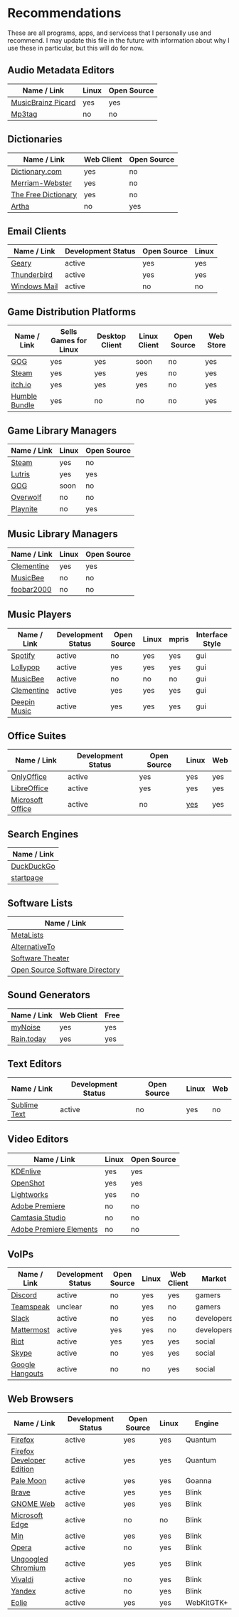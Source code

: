 # Recommendations

These are all programs, apps, and servicess that I personally use and recommend. I may update this file in the future with information about why I use these in particular, but this will do for now.

## Audio Metadata Editors
| Name / Link                                                           | Linux | Open Source |
| --------------------------------------------------------------------- | ----- | ----------- |
| [MusicBrainz Picard](https://picard.musicbrainz.org/)                 | yes   | yes         |
| [Mp3tag](https://www.mp3tag.de/)                                      | no    | no          |

## Dictionaries
| Name / Link                                              | Web Client | Open Source |
| -------------------------------------------------------- | ---------- | ----------- |
| [Dictionary.com](https://www.dictionary.com/)            | yes        | no          |
| [Merriam-Webster](https://www.merriam-webster.com/)      | yes        | no          |
| [The Free Dictionary](http://www.thefreedictionary.com/) | yes        | no          |
| [Artha](https://sourceforge.net/projects/artha/)         | no         | yes         |

## Email Clients
| Name / Link                                                                                                  | Development Status | Open Source | Linux |
| ------------------------------------------------------------------------------------------------------------ | ------------------ | ----------- | ----- |
| [Geary](https://wiki.gnome.org/Apps/Geary)                                                                   | active             | yes         | yes   |
| [Thunderbird](https://www.mozilla.org/en-US/thunderbird/)                                                    | active             | yes         | yes   |
| [Windows Mail](https://www.microsoft.com/en-us/p/mail-and-calendar/9wzdncrfhvqm?activetab=pivot:overviewtab) | active             | no          | no    |

## Game Distribution Platforms
| Name / Link                                    | Sells Games for Linux | Desktop Client | Linux Client | Open Source | Web Store |
| ---------------------------------------------- | --------------------- | -------------- | ------------ | ----------- | --------- |
| [GOG](https://www.gog.com/)                    | yes                   | yes            | soon         | no          | yes       |
| [Steam](https://store.steampowered.com/)       | yes                   | yes            | yes          | no          | yes       |
| [itch.io](https://itch.io/)                    | yes                   | yes            | yes          | no          | yes       |
| [Humble Bundle](https://www.humblebundle.com/) | yes                   | no             | no           | no          | yes       |

## Game Library Managers
| Name / Link                              | Linux | Open Source |
| ---------------------------------------- | ----- | ----------- |
| [Steam](https://store.steampowered.com/) | yes   | no          |
| [Lutris](https://lutris.net/)            | yes   | yes         |
| [GOG](https://www.gog.com/)              | soon  | no          |
| [Overwolf](https://www.overwolf.com/)    | no    | no          |
| [Playnite](https://playnite.link/)       | no    | yes         |

## Music Library Managers
| Name / Link                                      | Linux | Open Source |
| ------------------------------------------------ | ----- | ----------- |
| [Clementine](https://www.clementine-player.org/) | yes   | yes         |
| [MusicBee](https://www.getmusicbee.com/)         | no    | no          |
| [foobar2000](http://www.foobar2000.org/)         | no    | no          |

## Music Players
| Name / Link                                                      | Development Status | Open Source | Linux | mpris | Interface Style |
| ---------------------------------------------------------------- | ------------------ | ----------- | ----- | ----- | --------------- |
| [Spotify](https://www.spotify.com/us/)                           | active             | no          | yes   | yes   | gui             |
| [Lollypop](https://wiki.gnome.org/Apps/Lollypop)                 | active             | yes         | yes   | yes   | gui             |
| [MusicBee](https://getmusicbee.com/)                             | active             | no          | no    | no    | gui             |
| [Clementine](https://www.clementine-player.org/)                 | active             | yes         | yes   | yes   | gui             |
| [Deepin Music](https://www.deepin.org/en/original/deepin-music/) | active             | yes         | yes   | yes   | gui             |

## Office Suites
| Name / Link                                            | Development Status | Open Source | Linux                                                                      | Web |
| ------------------------------------------------------ | ------------------ | ----------- | -------------------------------------------------------------------------- | --- |
| [OnlyOffice](http://www.onlyoffice.com/)               | active             | yes         |  yes                                                                       | yes |
| [LibreOffice](https://www.libreoffice.org/)            | active             | yes         |  yes                                                                       | yes |
| [Microsoft Office](https://products.office.com/en-US/) | active             |  no         | [yes](https://gitlab.manjaro.org/applications/ms-office-online-launcher) | yes |

## Search Engines
| Name / Link                             |
| --------------------------------------- |
| [DuckDuckGo](https://duckduckgo.com/)   |
| [startpage](https://www.startpage.com/) |

## Software Lists
| Name / Link                                                                |
| -------------------------------------------------------------------------- |
| [MetaLists](https://github.com/Tiamarth/MetaLists)                         |
| [AlternativeTo](https://alternativeto.net/)                                |
| [Software Theater](https://software.theater/)                              |
| [Open Source Software Directory](https://opensourcesoftwaredirectory.com/) |

## Sound Generators
| Name / Link                       | Web Client | Free |
| --------------------------------- | ---------- | ---- |
| [myNoise](https://mynoise.net/)   | yes        | yes  |
| [Rain.today](https://rain.today/) | yes        | yes  |

## Text Editors
| Name / Link                                  | Development Status | Open Source | Linux | Web |
| -------------------------------------------- | ------------------ | ----------- | ----- | --- |
| [Sublime Text](https://www.sublimetext.com/) | active             |  no         | yes   |  no |

## Video Editors
| Name / Link                                                                     | Linux | Open Source |
| ------------------------------------------------------------------------------- | ----- | ----------- |
| [KDEnlive](https://kdenlive.org/)                                               | yes   | yes         |
| [OpenShot](http://www.openshot.org/)                                            | yes   | yes         |
| [Lightworks](https://www.lwks.com/)                                             | yes   | no          |
| [Adobe Premiere](http://www.adobe.com/products/premiere.html)                   | no    | no          |
| [Camtasia Studio](https://www.techsmith.com/video-editor.html)                  | no    | no          |
| [Adobe Premiere Elements](http://www.adobe.com/products/premiere-elements.html) | no    | no          |

## VoIPs
| Name / Link                                     | Development Status | Open Source | Linux | Web Client | Market     |
| ----------------------------------------------- | ------------------ | ----------- | ----- | ---------- | ---------- |
| [Discord](https://discordapp.com/)              | active             | no          | yes   | yes        | gamers     |
| [Teamspeak](https://www.teamspeak.com/)         | unclear            | no          | yes   | no         | gamers     |
| [Slack](https://slack.com/)                     | active             | no          | yes   | no         | developers |
| [Mattermost](https://www.mattermost.org/)       | active             | yes         | yes   | no         | developers |
| [Riot](https://about.riot.im/)                  | active             | yes         | yes   | yes        | social     |
| [Skype](https://www.skype.com/en/)              | active             | no          | yes   | yes        | social     |
| [Google Hangouts](https://hangouts.google.com/) | active             | no          | no    | yes        | social     |

## Web Browsers
| Name / Link                                                                                   | Development Status   | Open Source | Linux  | Engine        |
| --------------------------------------------------------------------------------------------- | -------------------- | ----------- | ------ | ------------- |
| [Firefox](https://www.mozilla.org/en-US/firefox/)                                             | active               | yes         | yes    | Quantum       |
| [Firefox Developer Edition](https://www.mozilla.org/en-US/firefox/channel/desktop/#developer) | active               | yes         | yes    | Quantum       |
| [Pale Moon](https://www.palemoon.org/)                                                        | active               | yes         | yes    | Goanna        |
| [Brave](https://brave.com/download/)                                                          | active               | yes         | yes    | Blink         |
| [GNOME Web](https://wiki.gnome.org/Apps/Web/)                                                 | active               | yes         | yes    | Blink         |
| [Microsoft Edge](https://www.microsoft.com/en-us/windows/microsoft-edge)                      | active               | no          | no     | Blink         |
| [Min](https://minbrowser.github.io/min/)                                                      | active               | yes         | yes    | Blink         |
| [Opera](http://www.opera.com/)                                                                | active               | no          | yes    | Blink         |
| [Ungoogled Chromium](https://github.com/Eloston/ungoogled-chromium)                           | active               | yes         | yes    | Blink         |
| [Vivaldi](https://vivaldi.com/)                                                               | active               | no          | yes    | Blink         |
| [Yandex](https://browser.yandex.com/desktop/main/)                                            | active               | no          | yes    | Blink         |
| [Eolie](https://wiki.gnome.org/Apps/Eolie)                                                    | active               | yes         | yes    | WebKitGTK+    |
